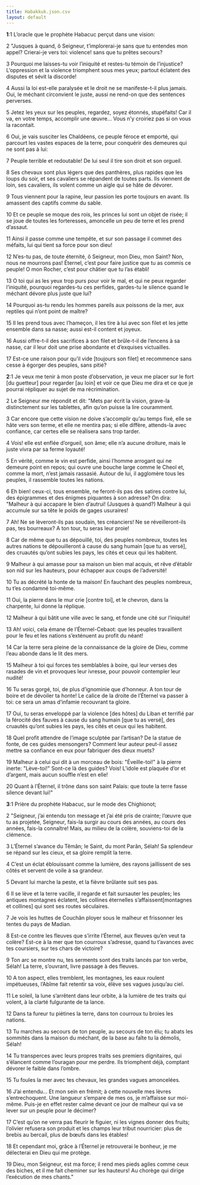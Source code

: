```yaml
---
title: Habakkuk.json.csv
layout: default
---
```

<span class="marginnote num" label="1:1" name="1-1"><strong>1</strong>:1</span>
L’oracle que le prophète Habacuc perçut dans une vision:

<span class="marginnote num" label="1:2" name="1-2">2</span>
"Jusques à quand, ô Seigneur, t’implorerai-je sans que tu entendes mon appel? Crierai-je vers toi: violence! sans que tu prêtes secours?

<span class="marginnote num" label="1:3" name="1-3">3</span>
Pourquoi me laisses-tu voir l’iniquité et restes-tu témoin de l’injustice? L’oppression et la violence triomphent sous mes yeux; partout éclatent des disputes et sévit la discorde!

<span class="marginnote num" label="1:4" name="1-4">4</span>
Aussi la loi est-elle paralysée et le droit ne se manifeste-t-il plus jamais. Oui, le méchant circonvient le juste, aussi ne rend-on que des sentences perverses.

<span class="marginnote num" label="1:5" name="1-5">5</span>
Jetez les yeux sur les peuples, regardez, soyez étonnés, stupéfaits! Car il va, en votre temps, accomplir une œuvre... Vous n’y croiriez pas si on vous la racontait.

<span class="marginnote num" label="1:6" name="1-6">6</span>
Oui, je vais susciter les Chaldéens, ce peuple féroce et emporté, qui parcourt les vastes espaces de la terre, pour conquérir des demeures qui ne sont pas à lui:

<span class="marginnote num" label="1:7" name="1-7">7</span>
Peuple terrible et redoutable! De lui seul il tire son droit et son orgueil.

<span class="marginnote num" label="1:8" name="1-8">8</span>
Ses chevaux sont plus légers que des panthères, plus rapides que les loups du soir, et ses cavaliers se répandent de toutes parts. Ils viennent de loin, ses cavaliers, ils volent comme un aigle qui se hâte de dévorer.

<span class="marginnote num" label="1:9" name="1-9">9</span>
Tous viennent pour la rapine, leur passion les porte toujours en avant. Ils amassent des captifs comme du sable.

<span class="marginnote num" label="1:10" name="1-10">10</span>
Et ce peuple se moque des rois, les princes lui sont un objet de risée; il se joue de toutes les forteresses, amoncelle un peu de terre et les prend d’assaut.

<span class="marginnote num" label="1:11" name="1-11">11</span>
Ainsi il passe comme une tempête, et sur son passage il commet des méfaits, lui qui tient sa force pour son dieu!

<span class="marginnote num" label="1:12" name="1-12">12</span>
N’es-tu pas, de toute éternité, ô Seigneur, mon Dieu, mon Saint? Non, nous ne mourrons pas! Éternel, c’est pour faire justice que tu as commis ce peuple! O mon Rocher, c’est pour châtier que tu l’as établi!

<span class="marginnote num" label="1:13" name="1-13">13</span>
O toi qui as les yeux trop purs pour voir le mal, et qui ne peux regarder l’iniquité, pourquoi regardes-tu ces perfides, gardes-tu le silence quand le méchant dévore plus juste que lui?

<span class="marginnote num" label="1:14" name="1-14">14</span>
Pourquoi as-tu rendu les hommes pareils aux poissons de la mer, aux reptiles qui n’ont point de maître?

<span class="marginnote num" label="1:15" name="1-15">15</span>
Il les prend tous avec l’hameçon, il les tire à lui avec son filet et les jette ensemble dans sa nasse; aussi est-il content et joyeux.

<span class="marginnote num" label="1:16" name="1-16">16</span>
Aussi offre-t-il des sacrifices à son filet et brûle-t-il de l’encens à sa nasse, car il leur doit une prise abondante et d’exquises victuailles.

<span class="marginnote num" label="1:17" name="1-17">17</span>
Est-ce une raison pour qu’il vide [toujours son filet] et recommence sans cesse à égorger des peuples, sans pitié?

<span class="marginnote num" label="2:1" name="2-1"><strong>2</strong>:1</span>
Je veux me tenir à mon poste d’observation, je veux me placer sur le fort [du guetteur] pour regarder [au loin] et voir ce que Dieu me dira et ce que je pourrai répliquer au sujet de ma récrimination.

<span class="marginnote num" label="2:2" name="2-2">2</span>
Le Seigneur me répondit et dit: "Mets par écrit la vision, grave-la distinctement sur les tablettes, afin qu’on puisse la lire couramment.

<span class="marginnote num" label="2:3" name="2-3">3</span>
Car encore que cette vision ne doive s’accomplir qu’au temps fixé, elle se hâte vers son terme, et elle ne mentira pas; si elle diffère, attends-la avec confiance, car certes elle se réalisera sans trop tarder.

<span class="marginnote num" label="2:4" name="2-4">4</span>
Vois! elle est enflée d’orgueil, son âme; elle n’a aucune droiture, mais le juste vivra par sa ferme loyauté!

<span class="marginnote num" label="2:5" name="2-5">5</span>
En vérité, comme le vin est perfide, ainsi l’homme arrogant qui ne demeure point en repos; qui ouvre une bouche large comme le Cheol et, comme la mort, n’est jamais rassasié. Autour de lui, il agglomère tous les peuples, il rassemble toutes les nations.

<span class="marginnote num" label="2:6" name="2-6">6</span>
Eh bien! ceux-ci, tous ensemble, ne feront-ils pas des satires contre lui, des épigrammes et des énigmes piquantes à son adresse? On dira: "Malheur à qui accapare le bien d’autrui! (Jusques à quand?) Malheur à qui accumule sur sa tête le poids de gages usuraires!

<span class="marginnote num" label="2:7" name="2-7">7</span>
Ah! Ne se lèveront-ils pas soudain, tes créanciers! Ne se réveilleront-ils pas, tes bourreaux? A ton tour, tu seras leur proie!

<span class="marginnote num" label="2:8" name="2-8">8</span>
Car de même que tu as dépouillé, toi, des peuples nombreux, toutes les autres nations te dépouilleront à cause du sang humain [que tu as versé], des cruautés qu’ont subies les pays, les cités et ceux qui les habitent.

<span class="marginnote num" label="2:9" name="2-9">9</span>
Malheur à qui amasse pour sa maison un bien mal acquis, et rêve d’établir son nid sur les hauteurs, pour échapper aux coups de l’adversité!

<span class="marginnote num" label="2:10" name="2-10">10</span>
Tu as décrété la honte de ta maison! En fauchant des peuples nombreux, tu t’es condamné toi-même.

<span class="marginnote num" label="2:11" name="2-11">11</span>
Oui, la pierre dans le mur crie [contre toi], et le chevron, dans la charpente, lui donne la réplique.

<span class="marginnote num" label="2:12" name="2-12">12</span>
Malheur à qui bâtit une ville avec le sang, et fonde une cité sur l’iniquité!

<span class="marginnote num" label="2:13" name="2-13">13</span>
Ah! voici, cela émane de l’Éternel-Cebaot: que les peuples travaillent pour le feu et les nations s’exténuent au profit du néant!

<span class="marginnote num" label="2:14" name="2-14">14</span>
Car la terre sera pleine de la connaissance de la gloire de Dieu, comme l’eau abonde dans le lit des mers.

<span class="marginnote num" label="2:15" name="2-15">15</span>
Malheur à toi qui forces tes semblables à boire, qui leur verses des rasades de vin et provoques leur ivresse, pour pouvoir contempler leur nudité!

<span class="marginnote num" label="2:16" name="2-16">16</span>
Tu seras gorgé, toi, de plus d’ignominie que d’honneur. A ton tour de boire et de dévoiler ta honte! Le calice de la droite de l’Éternel va passer à toi: ce sera un amas d’infamie recouvrant ta gloire.

<span class="marginnote num" label="2:17" name="2-17">17</span>
Oui, tu seras enveloppé par la violence [des hôtes] du Liban et terrifié par la férocité des fauves à cause du sang humain [que tu as versé], des cruautés qu’ont subies les pays, les cités et ceux qui les habitent.

<span class="marginnote num" label="2:18" name="2-18">18</span>
Quel profit attendre de l’image sculptée par l’artisan? De la statue de fonte, de ces guides mensongers? Comment leur auteur peut-il assez mettre sa confiance en eux pour fabriquer des dieux muets?

<span class="marginnote num" label="2:19" name="2-19">19</span>
Malheur à celui qui dit à un morceau de bois: "Éveille-toi!" à la pierre inerte: "Lève-toi!" Sont-ce là des guides? Vois! L’idole est plaquée d’or et d’argent, mais aucun souffle n’est en elle!

<span class="marginnote num" label="2:20" name="2-20">20</span>
Quant à l’Éternel, il trône dans son saint Palais: que toute la terre fasse silence devant lui!"

<span class="marginnote num" label="3:1" name="3-1"><strong>3</strong>:1</span>
Prière du prophète Habacuc, sur le mode des Chighionot;

<span class="marginnote num" label="3:2" name="3-2">2</span>
"Seigneur, j’ai entendu ton message et j’ai été pris de crainte; l’œuvre que tu as projetée, Seigneur, fais-la surgir au cours des années, au cours des années, fais-la connaître! Mais, au milieu de la colère, souviens-toi de la clémence.

<span class="marginnote num" label="3:3" name="3-3">3</span>
L’Éternel s’avance du Têmân; le Saint, du mont Parân, Sélah! Sa splendeur se répand sur les cieux, et sa gloire remplit la terre.

<span class="marginnote num" label="3:4" name="3-4">4</span>
C’est un éclat éblouissant comme la lumière, des rayons jaillissent de ses côtés et servent de voile à sa grandeur.

<span class="marginnote num" label="3:5" name="3-5">5</span>
Devant lui marche la peste, et la fièvre brûlante suit ses pas.

<span class="marginnote num" label="3:6" name="3-6">6</span>
Il se lève et la terre vacille, il regarde et fait sursauter les peuples; les antiques montagnes éclatent, les collines éternelles s’affaissent[montagnes et collines] qui sont ses routes séculaires.

<span class="marginnote num" label="3:7" name="3-7">7</span>
Je vois les huttes de Couchân ployer sous le malheur et frissonner les tentes du pays de Madian.

<span class="marginnote num" label="3:8" name="3-8">8</span>
Est-ce contre les fleuves que s’irrite l’Éternel, aux fleuves qu’en veut ta colère? Est-ce à la mer que ton courroux s’adresse, quand tu t’avances avec tes coursiers, sur tes chars de victoire?

<span class="marginnote num" label="3:9" name="3-9">9</span>
Ton arc se montre nu, tes serments sont des traits lancés par ton verbe, Sélah! La terre, s’ouvrant, livre passage à des fleuves.

<span class="marginnote num" label="3:10" name="3-10">10</span>
A ton aspect, elles tremblent, les montagnes, les eaux roulent impétueuses, l’Abîme fait retentir sa voix, élève ses vagues jusqu’au ciel.

<span class="marginnote num" label="3:11" name="3-11">11</span>
Le soleil, la lune s’arrêtent dans leur orbite, à la lumière de tes traits qui volent, à la clarté fulgurante de ta lance.

<span class="marginnote num" label="3:12" name="3-12">12</span>
Dans ta fureur tu piétines la terre, dans ton courroux tu broies les nations.

<span class="marginnote num" label="3:13" name="3-13">13</span>
Tu marches au secours de ton peuple, au secours de ton élu; tu abats les sommités dans la maison du méchant, de la base au faîte tu la démolis, Sélah!

<span class="marginnote num" label="3:14" name="3-14">14</span>
Tu transperces avec leurs propres traits ses premiers dignitaires, qui s’élancent comme l’ouragan pour me perdre. Ils triomphent déjà, comptant dévorer le faible dans l’ombre.

<span class="marginnote num" label="3:15" name="3-15">15</span>
Tu foules la mer avec tes chevaux, les grandes vagues amoncelées.

<span class="marginnote num" label="3:16" name="3-16">16</span>
J’ai entendu… Et mon sein en frémit; à cette nouvelle mes lèvres s’entrechoquent. Une langueur s’empare de mes os, je m’affaisse sur moi-même. Puis-je en effet rester calme devant ce jour de malheur qui va se lever sur un peuple pour le décimer?

<span class="marginnote num" label="3:17" name="3-17">17</span>
C’est qu’on ne verra pas fleurir le figuier, ni les vignes donner des fruits; l’olivier refusera son produit et les champs leur tribut nourricier: plus de brebis au bercail, plus de bœufs dans les étables!

<span class="marginnote num" label="3:18" name="3-18">18</span>
Et cependant moi, grâce à l’Éternel je retrouverai le bonheur, je me délecterai en Dieu qui me protège.

<span class="marginnote num" label="3:19" name="3-19">19</span>
Dieu, mon Seigneur, est ma force; il rend mes pieds agiles comme ceux des biches, et il me fait cheminer sur les hauteurs! Au chorège qui dirige l’exécution de mes chants."